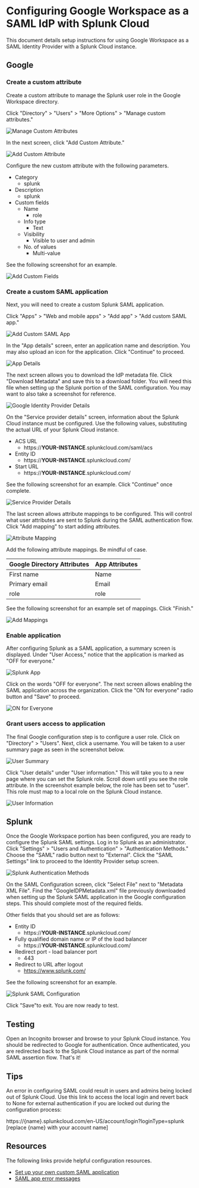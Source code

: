 # Configuring Google Workspace as a SAML IdP with Splunk Cloud

This document details setup instructions for using Google Workspace as a SAML Identity Provider with a Splunk Cloud instance.

## Google

### Create a custom attribute

Create a custom attribute to manage the Splunk user role in the Google Workspace directory.

Click "Directory" > "Users" > "More Options" > "Manage custom attributes."

![Manage Custom Attributes](images/gws_manage_custom_attributes.png)

In the next screen, click "Add Custom Attribute."

![Add Custom Attribute](images/gws_add_custom_attribute.png)

Configure the new custom attribute with the following parameters.

- Category
  - splunk
- Description
  - splunk
- Custom fields
  - Name
      - role
  - Info type
      - Text
  - Visibility
      - Visible to user and admin
  - No. of values
      - Multi-value

See the following screenshot for an example.

![Add Custom Fields](images/gws_add_custom_fields.png)

### Create a custom SAML application

Next, you will need to create a custom Splunk SAML application.

Click "Apps" > "Web and mobile apps" > "Add app" > "Add custom SAML app."

![Add Custom SAML App](images/gws_add_custom_saml_app.png)

In the "App details" screen, enter an application name and description. You may also upload an icon for the application. Click "Continue" to proceed.

![App Details](images/gws_app_details.png)

The next screen allows you to download the IdP metadata file. Click "Download Metadata" and save this to a download folder. You will need this file when setting up the Splunk portion of the SAML configuration. You may want to also take a screenshot for reference.

![Google Identity Provider Details](images/gws_google_identity_provider_details.png)

On the "Service provider details" screen, information about the Splunk Cloud instance must be configured. Use the following values, substituting the actual URL of your Splunk Cloud instance.

- ACS URL
  - https://**YOUR-INSTANCE**.splunkcloud.com/saml/acs
- Entity ID
  - https://**YOUR-INSTANCE**.splunkcloud.com/
- Start URL
  - https://**YOUR-INSTANCE**.splunkcloud.com/

See the following screenshot for an example. Click "Continue" once complete.

![Service Provider Details](images/gws_service_provider_details.png)

The last screen allows attribute mappings to be configured. This will control what user attributes are sent to Splunk during the SAML authentication flow. Click "Add mapping" to start adding attributes.

![Attribute Mapping](images/gws_attribute_mapping.png)

Add the following attribute mappings. Be mindful of case.

|Google Directory Attributes|App Attributes|
|---|---|
|First name|Name|
|Primary email|Email|
|role|role|

See the following screenshot for an example set of mappings. Click "Finish."

![Add Mappings](images/gws_attribute_mapping_add_mappings.png)

### Enable application

After configuring Splunk as a SAML application, a summary screen is displayed. Under "User Access," notice that the application is marked as "OFF for everyone."

![Splunk App](images/gws_splunk_app.png)

Click on the words "OFF for everyone". The next screen allows enabling the SAML application across the organization. Click the "ON for everyone" radio button and "Save" to proceed.

![ON for Everyone](images/gws_on_for_everyone.png)

### Grant users access to application

The final Google configuration step is to configure a user role. Click on "Directory" > "Users". Next, click a username. You will be taken to a user summary page as seen in the screenshot below.

![User Summary](images/gws_user_summary.png)

Click "User details" under "User information." This will take you to a new page where you can set the Splunk role. Scroll down until you see the role attribute. In the screenshot example below, the role has been set to "user". This role must map to a local role on the Splunk Cloud instance.

![User Information](images/gws_user_information.png)

## Splunk

Once the Google Workspace portion has been configured, you are ready to configure the Splunk SAML settings. Log in to Splunk as an administrator. Click "Settings" > "Users and Authentication" > "Authentication Methods." Choose the "SAML" radio button next to "External". Click the "SAML Settings" link to proceed to the Identity Provider setup screen.

![Splunk Authentication Methods](images/splunk_authentication_methods.png)

On the SAML Configuration screen, click "Select File" next to "Metadata XML File". Find the "GoogleIDPMetadata.xml" file previously downloaded when setting up the Splunk SAML application in the Google configuration steps. This should complete most of the required fields.

Other fields that you should set are as follows:

- Entity ID
  - https://**YOUR-INSTANCE**.splunkcloud.com/
- Fully qualified domain name or IP of the load balancer
  - https://**YOUR-INSTANCE**.splunkcloud.com/
- Redirect port - load balancer port
  - 443
- Redirect to URL after logout
  - https://www.splunk.com/

See the following screenshot for an example.

![Splunk SAML Configuration](images/splunk_saml_configuration.png)

Click "Save"to exit. You are now ready to test.

## Testing

Open an Incognito browser and browse to your Splunk Cloud instance. You should be redirected to Google for authentication. Once authenticated, you are redirected back to the Splunk Cloud instance as part of the normal SAML assertion flow. That's it!

## Tips

An error in configuring SAML could result in users and admins being locked out of Splunk Cloud. Use this link to access the local login and revert back to None for external authentication if you are locked out during the configuration process:

https://{name}.splunkcloud.com/en-US/account/login?loginType=splunk [replace {name} with your account name]

## Resources

The following links provide helpful configuration resources.

- [Set up your own custom SAML application](https://support.google.com/a/answer/6087519?hl=en&ref_topic=7559288)
- [SAML app error messages](https://support.google.com/a/answer/6301076?hl=e)
